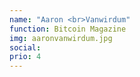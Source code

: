 ```yaml
---
name: "Aaron <br>Vanwirdum"
function: Bitcoin Magazine
img: aaronvanwirdum.jpg
social: 
prio: 4
---
```

